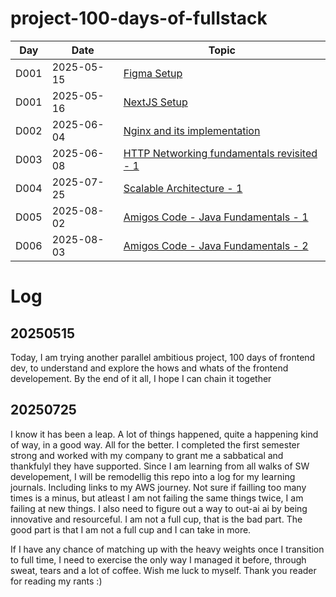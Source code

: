 # project-100-days-of-fullstack

| Day  | Date       | Topic                                                                                  |
| ---- | ---------- | -------------------------------------------------------------------------------------- |
| D001 | 2025-05-15 | [Figma Setup](./log/D001-figma-setup.md)                                               |
| D001 | 2025-05-16 | [NextJS Setup](./log/D002-nextjs-setup.md)                                             |
| D002 | 2025-06-04 | [Nginx and its implementation](./nginx/basic/README.md)                                |
| D003 | 2025-06-08 | [HTTP Networking fundamentals revisited - 1](./http-networking-freecodecamp/README.md) |
| D004 | 2025-07-25 | [Scalable Architecture - 1 ](./scalable-arch/ww202533.md)                              |
| D005 | 2025-08-02 | [Amigos Code - Java Fundamentals - 1 ](https://github.com/Project-Be-Better/learning-java/blob/master/learning-log/001-java-fundamentals.md)                              |
| D006 | 2025-08-03 | [Amigos Code - Java Fundamentals - 2 ](https://github.com/Project-Be-Better/learning-java/blob/master/learning-log/001-java-fundamentals.md)                              |

# Log

## 20250515

Today, I am trying another parallel ambitious project, 100 days of frontend dev, to understand and explore the hows and whats of the frontend developement. By the end of it all, I hope I can chain it together

## 20250725

I know it has been a leap. A lot of things happened, quite a happening kind of way, in a good way. All for the better. I completed the first semester strong and worked with my company to grant me a sabbatical and thankfulyl they have supported. Since I am learning from all walks of SW developement, I will be remodellig this repo into a log for my learning journals. Including links to my AWS journey. Not sure if failling too many times is a minus, but atleast I am not failing the same things twice, I am failing at new things. I also need to figure out a way to out-ai ai by being innovative and resourceful. I am not a full cup, that is the bad part. The good part is that I am not a full cup and I can take in more.

If I have any chance of matching up with the heavy weights once I transition to full time, I need to exercise the only way I managed it before, through sweat, tears and a lot of coffee. Wish me luck to myself. Thank you reader for reading my rants :)
